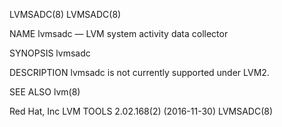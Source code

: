 LVMSADC(8)                                                                                                                              LVMSADC(8)

NAME
       lvmsadc — LVM system activity data collector

SYNOPSIS
       lvmsadc

DESCRIPTION
       lvmsadc is not currently supported under LVM2.

SEE ALSO
       lvm(8)

Red Hat, Inc                                            LVM TOOLS 2.02.168(2) (2016-11-30)                                              LVMSADC(8)
